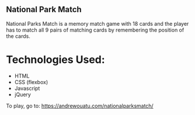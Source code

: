 ## National Park Match

National Parks Match is a memory match game with 18 cards and the player has to match all 9 pairs of matching cards by remembering the position of the cards.

# Technologies Used:
- HTML
- CSS (flexbox)
- Javascript
- jQuery

To play, go to: https://andrewouatu.com/nationalparksmatch/

